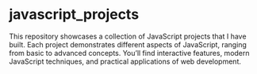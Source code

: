 # javascript_projects
This repository showcases a collection of JavaScript projects that I have built. Each project demonstrates different aspects of JavaScript, ranging from basic to advanced concepts. You’ll find interactive features, modern JavaScript techniques, and practical applications of web development.
